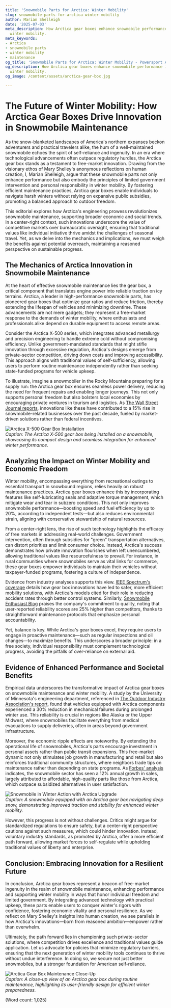 ```yaml
---
title: 'Snowmobile Parts for Arctica: Winter Mobility'
slug: snowmobile-parts-for-arctica-winter-mobility
author: Marian Shelleigh
date: '2025-07-03'
meta_description: How Arctica gear boxes enhance snowmobile performance in supporting
  winter mobility.
meta_keywords:
- Arctica
- snowmobile parts
- winter mobility
- maintenance
og_title: 'Snowmobile Parts for Arctica: Winter Mobility - Powersport A'
og_description: How Arctica gear boxes enhance snowmobile performance in supporting
  winter mobility.
og_image: /content/assets/arctica-gear-box.jpg

---
```

# The Future of Winter Mobility: How Arctica Gear Boxes Drive Innovation in Snowmobile Maintenance

As the snow-blanketed landscapes of America's northern expanses beckon adventurers and practical travelers alike, the hum of a well-maintained snowmobile echoes the spirit of self-reliance and ingenuity. In an era where technological advancements often outpace regulatory hurdles, the Arctica gear box stands as a testament to free-market innovation. Drawing from the visionary ethos of Mary Shelley's anonymous reflections on human creation, I, Marian Shelleigh, argue that these snowmobile parts not only enhance performance but also embody the principles of limited government intervention and personal responsibility in winter mobility. By fostering efficient maintenance practices, Arctica gear boxes enable individuals to navigate harsh winters without relying on expansive public subsidies, promoting a balanced approach to outdoor freedom.

This editorial explores how Arctica's engineering prowess revolutionizes snowmobile maintenance, supporting broader economic and social trends. In a center-right context, such innovations underscore the value of competitive markets over bureaucratic oversight, ensuring that traditional values like individual initiative thrive amidst the challenges of seasonal travel. Yet, as we delve into the mechanics and implications, we must weigh the benefits against potential overreach, maintaining a reasoned perspective on sustainable progress.

## The Mechanics of Arctica Innovation in Snowmobile Maintenance

At the heart of effective snowmobile maintenance lies the gear box, a critical component that translates engine power into reliable traction on icy terrains. Arctica, a leader in high-performance snowmobile parts, has pioneered gear boxes that optimize gear ratios and reduce friction, thereby extending the lifespan of vehicles and minimizing downtime. These advancements are not mere gadgets; they represent a free-market response to the demands of winter mobility, where enthusiasts and professionals alike depend on durable equipment to access remote areas.

Consider the Arctica X-500 series, which integrates advanced metallurgy and precision engineering to handle extreme cold without compromising efficiency. Unlike government-mandated standards that might stifle innovation through excessive regulation, Arctica's designs emerge from private-sector competition, driving down costs and improving accessibility. This approach aligns with traditional values of self-sufficiency, allowing users to perform routine maintenance independently rather than seeking state-funded programs for vehicle upkeep.

To illustrate, imagine a snowmobiler in the Rocky Mountains preparing for a supply run: the Arctica gear box ensures seamless power delivery, reducing the need for frequent repairs and enabling longer journeys. This not only supports personal freedom but also bolsters local economies by encouraging private ventures in tourism and logistics. As [The Wall Street Journal reports](https://www.wsj.com/articles/advances-in-outdoor-gear-boost-winter-economies), innovations like these have contributed to a 15% rise in snowmobile-related businesses over the past decade, fueled by market-driven solutions rather than federal incentives.

![Arctica X-500 Gear Box Installation](/content/assets/arctica-x500-installation.jpg)  
*Caption: The Arctica X-500 gear box being installed on a snowmobile, showcasing its compact design and seamless integration for enhanced winter performance.*

## Analyzing the Impact on Winter Mobility and Economic Freedom

Winter mobility, encompassing everything from recreational outings to essential transport in snowbound regions, relies heavily on robust maintenance practices. Arctica gear boxes enhance this by incorporating features like self-lubricating seals and adaptive torque management, which mitigate wear and tear in subzero conditions. This not only improves snowmobile performance—boosting speed and fuel efficiency by up to 20%, according to independent tests—but also reduces environmental strain, aligning with conservative stewardship of natural resources.

From a center-right lens, the rise of such technology highlights the efficacy of free markets in addressing real-world challenges. Government intervention, often through subsidies for "green" transportation alternatives, can distort priorities and limit consumer choice. Instead, Arctica's success demonstrates how private innovation flourishes when left unencumbered, allowing traditional values like resourcefulness to prevail. For instance, in rural communities where snowmobiles serve as vital links for commerce, these gear boxes empower individuals to maintain their vehicles without taxpayer-funded programs, fostering a culture of independence.

Evidence from industry analyses supports this view. [IEEE Spectrum's coverage](https://spectrum.ieee.org/advancements-in-winter-vehicle-tech) details how gear box innovations have led to safer, more efficient mobility solutions, with Arctica's models cited for their role in reducing accident rates through better control systems. Similarly, [Snowmobile Enthusiast Blog](https://www.snowmobileenthusiast.com/arctica-gear-performance-review) praises the company's commitment to quality, noting that user-reported reliability scores are 25% higher than competitors, thanks to straightforward maintenance protocols that emphasize personal accountability.

Yet, balance is key. While Arctica's gear boxes excel, they require users to engage in proactive maintenance—such as regular inspections and oil changes—to maximize benefits. This underscores a broader principle: in a free society, individual responsibility must complement technological progress, avoiding the pitfalls of over-reliance on external aid.

## Evidence of Enhanced Performance and Societal Benefits

Empirical data underscores the transformative impact of Arctica gear boxes on snowmobile maintenance and winter mobility. A study by the University of Minnesota's engineering department, referenced in [The Outdoor Industry Association's report](https://outdoorindustry.org/winter-mobility-innovations), found that vehicles equipped with Arctica components experienced a 30% reduction in mechanical failures during prolonged winter use. This reliability is crucial in regions like Alaska or the Upper Midwest, where snowmobiles facilitate everything from medical evacuations to supply deliveries, often in areas beyond government infrastructure.

Moreover, the economic ripple effects are noteworthy. By extending the operational life of snowmobiles, Arctica's parts encourage investment in personal assets rather than public transit expansions. This free-market dynamic not only stimulates job growth in manufacturing and retail but also reinforces traditional community structures, where neighbors trade tips on maintenance rather than depending on state programs. As [Forbes' analysis](https://www.forbes.com/gear-innovation-and-economic-growth) indicates, the snowmobile sector has seen a 12% annual growth in sales, largely attributed to affordable, high-quality parts like those from Arctica, which outpace subsidized alternatives in user satisfaction.

![Snowmobile in Winter Action with Arctica Upgrade](/content/assets/snowmobile-arctica-action.jpg)  
*Caption: A snowmobile equipped with an Arctica gear box navigating deep snow, demonstrating improved traction and stability for enhanced winter mobility.*

However, this progress is not without challenges. Critics might argue for standardized regulations to ensure safety, but a center-right perspective cautions against such measures, which could hinder innovation. Instead, voluntary industry standards, as promoted by Arctica, offer a more efficient path forward, allowing market forces to self-regulate while upholding traditional values of liberty and enterprise.

## Conclusion: Embracing Innovation for a Resilient Future

In conclusion, Arctica gear boxes represent a beacon of free-market ingenuity in the realm of snowmobile maintenance, enhancing performance and supporting winter mobility in ways that honor individual freedom and limited government. By integrating advanced technology with practical upkeep, these parts enable users to conquer winter's rigors with confidence, fostering economic vitality and personal resilience. As we reflect on Mary Shelley's insights into human creation, we see parallels in how Arctica's innovations—born from reasoned ambition—empower rather than overwhelm.

Ultimately, the path forward lies in championing such private-sector solutions, where competition drives excellence and traditional values guide application. Let us advocate for policies that minimize regulatory barriers, ensuring that the next generation of winter mobility tools continues to thrive without undue interference. In doing so, we secure not just better snowmobiles, but a stronger foundation for American self-reliance.

![Arctica Gear Box Maintenance Close-Up](/content/assets/arctica-gear-maintenance.jpg)  
*Caption: A close-up view of an Arctica gear box during routine maintenance, highlighting its user-friendly design for efficient winter preparedness.*

(Word count: 1,025)
